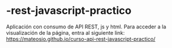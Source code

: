 # -rest-javascript-practico
Aplicación con consumo de API REST, js y html.
Para acceder a la visualización de la página, entra al siguiente link:
 https://mateosio.github.io/curso-api-rest-javascript-practico/
